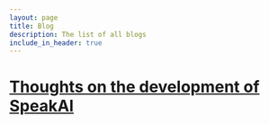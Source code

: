 ```yaml
---
layout: page
title: Blog
description: The list of all blogs
include_in_header: true
---
```

# [Thoughts on the development of SpeakAI](/blogs/thoughts-on-speakai)
